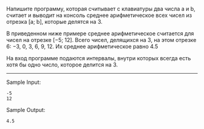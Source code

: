 Напишите программу, которая считывает с клавиатуры два числа a и b, считает и выводит на консоль среднее арифметическое всех чисел из отрезка [a; b], которые делятся на 3.

В приведенном ниже примере среднее арифметическое считается для чисел на отрезке [−5; 12]. Всего чисел, делящихся на 3, на этом отрезке 6: −3, 0, 3, 6, 9, 12. Их среднее арифметическое равно 4.5

На вход программе подаются интервалы, внутри которых всегда есть хотя бы одно число, которое делится на 3.
___
Sample Input:
```
-5
12
```
Sample Output:
```
4.5
```